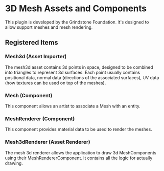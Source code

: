 # 3D Mesh Assets and Components

This plugin is developed by the Grindstone Foundation. It's designed to allow support meshes and mesh rendering.

## Registered Items

### Mesh3d (Asset Importer)

The mesh3d asset contains 3d points in space, designed to be combined into triangles to represent 3d surfaces. Each point usually contains positional data, normal data (directions of the associated surfaces), UV data (how textures can be used on top of the meshes).

### Mesh (Component)

This component allows an artist to associate a Mesh with an entity.

### MeshRenderer (Component)

This component provides material data to be used to render the meshes.

### Mesh3dRenderer (Asset Renderer)

The mesh 3d renderer allows the application to draw 3d MeshComponents using their MeshRendererComponent. It contains all the logic for actually drawing.
